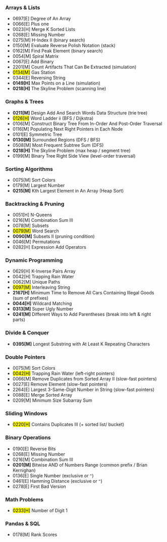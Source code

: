 ### Arrays & Lists

- 0697[E] Degree of An Array
- 0066[E] Plus one
- 0023[H] Merge K Sorted Lists
- 0268[E] Missing Number
- 0275[M] H-Index II (binary search)
- 0150[M] Evaluate Reverse Polish Notation (stack)
- 0162[M] Find Peak Element (binary search)
- 0054[M] Spiral Matrix 
- 0067[E] Add Binary
- 2201[M] Count Artifacts That Can Be Extracted (simulation)
- <mark>0134[M]</mark> Gas Station
- 0344[E] Reversing String
- **0149[H]** Max Points on a Line (simulation)
- **0218[H]** The Skyline Problem (scanning line)

### Graphs & Trees

- **0211[M]** Design Add And Search  Words Data Structure (trie tree)
- <mark>0126[H]</mark> Word Ladder ii (BFS / Dijkstra)
- 0106[M] Construct Binary Tree From In-Order And Post-Order Traversal
- 0116[M] Populating Next Right Pointers in Each Node
- 0101[E] Symmetric Tree
- **0130[M]** Surrounded Regions (DFS / BFS)
- 0508[M] Most Frequent Subtree Sum (DFS)
- **0218[H]** The Skyline Problem (max heap / segment tree)
- 0199[M] Binary Tree Right Side View (level-order traversal)

### Sorting Algorithms

- 0075[M] Sort Colors 
- 0179[M] Largest Number
- **0215[M]** Kth Largest Element in An Array (Heap Sort)

### Backtracking & Pruning

- 0051[H] N-Queens 
- 0216[M] Combination Sum III 
- 0078[M] Subsets
- <mark>0079[M]</mark> Word Search
- **0090[M]** Subsets II (pruning condition)
- 0046[M] Permutations
- 0282[H] Expression Add Operators

### Dynamic Programming

- 0629[H] K-Inverse Pairs Array 
- 0042[H] Trapping Rain Water
- 0062[M] Unique Paths
- <mark>0097[M]</mark> Interleaving String
- **2167[H]** Minimum Time to Remove All Cars Containing Illegal Goods (sum of prefixes)
- **0044[H]** Wildcard Matching
- **0313[M]** Super Ugly Number
- **0241[M]** Different Ways to Add Parentheses (break into left & right parts)

### Divide & Conquer

- **0395[M]** Longest Substring with At Least K Repeating Characters

### Double Pointers

- 0075[M] Sort Colors 
- <mark>0042[H]</mark> Trapping Rain Water (left-right pointers)
- 0066[M] Remove Duplicates from Sorted Array II (slow-fast pointers)
- 0027[E] Remove Element (slow-fast pointers)
- 2264[E] Largest 3-Same-Digit Number in String (slow-fast pointers)
- 0088[E] Merge Sorted Array
- 0209[M] Minimum Size Subarray Sum

### Sliding Windows

- <mark>0220[H]</mark> Contains Duplicates III (+ sorted list/ bucket)

### Binary Operations

- 0190[E] Reverse Bits 
- 0268[E] Missing Number 
- 0216[M] Combination Sum III 
- **0201[M]** Bitwise AND of Numbers Range (common prefix / Brian Kernighan)
- 0136[E] Single Number (exclusive or `^`)
- 0461[E] Hamming Distance (exclusive or `^`)
- 0278[E] First Bad Version

### Math Problems

- <mark>0233[H]</mark> Number of Digit 1 

### Pandas & SQL

- 0178[M] Rank Scores
